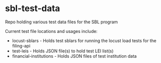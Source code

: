 # sbl-test-data
Repo holding various test data files for the SBL program

Current test file locations and usages include:
- locust-sblars - Holds test sblars for running the locust load tests for the filing-api
- test-leis - Holds JSON file(s) to hold test LEI list(s)
- financial-institutions - Holds JSON files of test institution data
